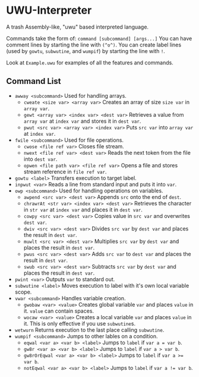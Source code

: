 # UWU-Interpreter
A trash Assembly-like, "uwu" based interpreted language.

Commands take the form of: `command [subcommand] [args...]`
You can have comment lines by starting the line with `(^o^)`.
You can create label lines (used by `gowtu`, `subwutine`, and `wumpif`) by starting the line with `!`.

Look at `Example.uwu` for examples of all the features and commands.

## Command List
- `awway <subcommand>` Used for handling arrays.
  - `cweate <size var> <array var>` Creates an array of size `size var` in `array var`.
  - `gewt <array var> <index var> <dest var>` Retrieves a value from `array var` at `index var` and stores it in `dest var`.
  - `pwut <src var> <array var> <index var>` Puts `src var` into `array var` at `index var`.
- `fwile <subcommand>` Used for file operations.
  - `cwose <file ref var>` Closes file stream.
  - `nwext <file ref var> <dest var>` Reads the next token from the file into `dest var`.
  - `opwen <file path var> <file ref var>` Opens a file and stores stream reference in `file ref var`.
- `gowtu <label>` Transfers execution to target label.
- `inpwut <var>` Reads a line from standard input and puts it into `var`.
- `owp <subcommand>` Used for handling operations on variables.
  - `awpend <src var> <dest var>` Appends `src` onto the end of `dest`.
  - `chrawrAt <str var> <index var> <dest var>` Retrieves the character in `str var` at `index var` and places it in `dest var`.
  - `cowpy <src var> <dest var>` Copies value in `src var` and overwrites `dest var`.
  - `dwiv <src var> <dest var>` Divides `src var` by `dest var` and places the result in `dest var`.
  - `muwlt <src var> <dest var>` Multiplies `src var` by `dest var` and places the result in `dest var`.
  - `pwus <src var> <dest var>` Adds `src var` to `dest var` and places the result in `dest var`.
  - `swub <src var> <dest var>` Subtracts `src var` by `dest var` and places the result in `dest var`.
- `pwint <var>` Outputs `var` to standard out.
- `subwutine <label>` Moves execution to label with it's own local variable scope.
- `vwar <subcommand>` Handles variable creation.
  - `gwobaw <var> <value>` Creates global variable `var` and places `value` in it. `value` can contain spaces.
  - `wocaw <var> <value>` Creates a local variable `var` and places `value` in it. This is only effective if you use `subwutine`s.
- `wetwurn` Returns execution to the last place calling `subwutine`.
- `wumpif <subcommand>` Jumps to other lables on a condition.
  - `eqwal <var a> <var b> <label>` Jumps to `label` if `var a = var b`.
  - `gw8r <var a> <var b> <label>` Jumps to `label` if `var a > var b`.
  - `gw8rOrEqwal <var a> <var b> <label>` Jumps to `label` if `var a >= var b`.
  - `notEqwal <var a> <var b> <label>` Jumps to `label` if `var a != var b`.

